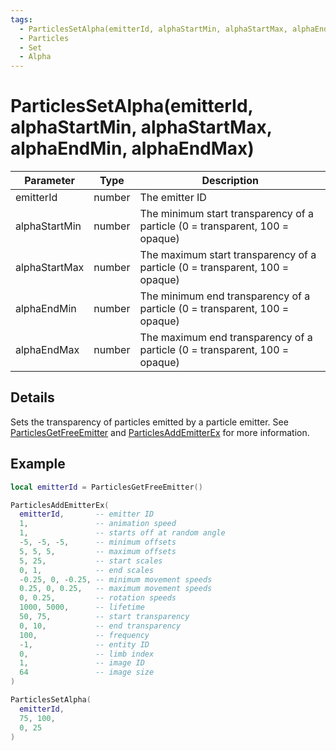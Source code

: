 ```yaml
---
tags:
  - ParticlesSetAlpha(emitterId, alphaStartMin, alphaStartMax, alphaEndMin, alphaEndMax)
  - Particles
  - Set
  - Alpha
---
```


# ParticlesSetAlpha(emitterId, alphaStartMin, alphaStartMax, alphaEndMin, alphaEndMax)

| Parameter     | Type   | Description                                                                  |
| ------------- | ------ | ---------------------------------------------------------------------------- |
| emitterId     | number | The emitter ID                                                               |
| alphaStartMin | number | The minimum start transparency of a particle (0 = transparent, 100 = opaque) |
| alphaStartMax | number | The maximum start transparency of a particle (0 = transparent, 100 = opaque) |
| alphaEndMin   | number | The minimum end transparency of a particle (0 = transparent, 100 = opaque)   |
| alphaEndMax   | number | The maximum end transparency of a particle (0 = transparent, 100 = opaque)   |

## Details

Sets the transparency of particles emitted by a particle emitter. See [ParticlesGetFreeEmitter](./ParticlesGetFreeEmitter.md) and [ParticlesAddEmitterEx](./ParticlesAddEmitterEx.md) for more information.

## Example

```lua
local emitterId = ParticlesGetFreeEmitter()

ParticlesAddEmitterEx(
  emitterId,       -- emitter ID
  1,               -- animation speed
  1,               -- starts off at random angle
  -5, -5, -5,      -- minimum offsets
  5, 5, 5,         -- maximum offsets
  5, 25,           -- start scales
  0, 1,            -- end scales
  -0.25, 0, -0.25, -- minimum movement speeds
  0.25, 0, 0.25,   -- maximum movement speeds
  0, 0.25,         -- rotation speeds
  1000, 5000,      -- lifetime
  50, 75,          -- start transparency
  0, 10,           -- end transparency
  100,             -- frequency
  -1,              -- entity ID
  0,               -- limb index
  1,               -- image ID
  64               -- image size
)

ParticlesSetAlpha(
  emitterId,
  75, 100,
  0, 25
)
```

